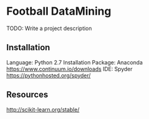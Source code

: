 
# Football DataMining

TODO: Write a project description

## Installation

Language: Python 2.7
Installation Package: Anaconda https://www.continuum.io/downloads
IDE: Spyder https://pythonhosted.org/spyder/

## Resources

http://scikit-learn.org/stable/
